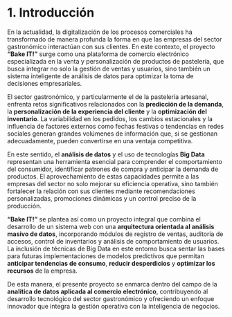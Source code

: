 # 1. Introducción

En la actualidad, la digitalización de los procesos comerciales ha transformado de manera profunda la forma en que las empresas del sector gastronómico interactúan con sus clientes. En este contexto, el proyecto **“Bake IT!”** surge como una plataforma de comercio electrónico especializada en la venta y personalización de productos de pastelería, que busca integrar no solo la gestión de ventas y usuarios, sino también un sistema inteligente de análisis de datos para optimizar la toma de decisiones empresariales.

El sector gastronómico, y particularmente el de la pastelería artesanal, enfrenta retos significativos relacionados con la **predicción de la demanda**, la **personalización de la experiencia del cliente** y la **optimización del inventario**. La variabilidad en los pedidos, los cambios estacionales y la influencia de factores externos como fechas festivas o tendencias en redes sociales generan grandes volúmenes de información que, si se gestionan adecuadamente, pueden convertirse en una ventaja competitiva.

En este sentido, el **análisis de datos** y el uso de tecnologías **Big Data** representan una herramienta esencial para comprender el comportamiento del consumidor, identificar patrones de compra y anticipar la demanda de productos. El aprovechamiento de estas capacidades permite a las empresas del sector no solo mejorar su eficiencia operativa, sino también fortalecer la relación con sus clientes mediante recomendaciones personalizadas, promociones dinámicas y un control preciso de la producción.

**“Bake IT!”** se plantea así como un proyecto integral que combina el desarrollo de un sistema web con una **arquitectura orientada al análisis masivo de datos**, incorporando módulos de registro de ventas, auditoría de accesos, control de inventarios y análisis de comportamiento de usuarios. La inclusión de técnicas de Big Data en este entorno busca sentar las bases para futuras implementaciones de modelos predictivos que permitan **anticipar tendencias de consumo**, **reducir desperdicios** y **optimizar los recursos** de la empresa.

De esta manera, el presente proyecto se enmarca dentro del campo de la **analítica de datos aplicada al comercio electrónico**, contribuyendo al desarrollo tecnológico del sector gastronómico y ofreciendo un enfoque innovador que integra la gestión operativa con la inteligencia de negocios.
